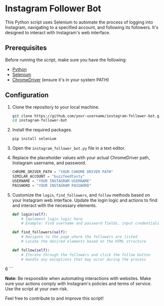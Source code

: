 # Instagram Follower Bot

This Python script uses Selenium to automate the process of logging into Instagram, navigating to a specified account, and following its followers. It's designed to interact with Instagram's web interface.

## Prerequisites

Before running the script, make sure you have the following:

- [Python](https://www.python.org/downloads/)
- [Selenium](https://pypi.org/project/selenium/)
- [ChromeDriver](https://sites.google.com/chromium.org/driver/) (ensure it's in your system PATH)

## Configuration

1. Clone the repository to your local machine.

    ```bash
    git clone https://github.com/your-username/instagram-follower-bot.git
    cd instagram-follower-bot
    ```

2. Install the required packages.

    ```bash
    pip install selenium
    ```
3. Open the `instagram_follower_bot.py` file in a text editor.

4. Replace the placeholder values with your actual ChromeDriver path, Instagram username, and password.

    ```python
    CHROME_DRIVER_PATH = "YOUR CHROME DRIVER PATH"
    SIMILAR_ACCOUNT = "buzzfeedtasty"
    USERNAME = "YOUR INSTAGRAM USERNAME"
    PASSWORD = "YOUR INSTAGRAM PASSWORD"
    ```

5. Customize the `login`, `find_followers`, and `follow` methods based on your Instagram web interface. Update the login logic and actions to find and interact with the necessary elements.

    ```python
    def login(self):
        # Implement login logic here
        # Example: Find username and password fields, input credentials, and click login button

    def find_followers(self):
        # Navigate to the page where the followers are listed
        # Locate the desired elements based on the HTML structure

    def follow(self):
        # Iterate through the followers and click the follow button
        # Handle any exceptions that may occur during the process
    ```

6
    ```


**Note:** Be responsible when automating interactions with websites. Make sure your actions comply with Instagram's policies and terms of service. Use the script at your own risk.

Feel free to contribute to and improve this script!